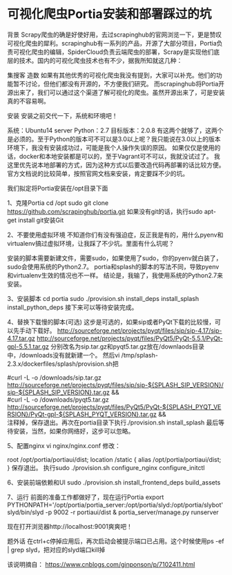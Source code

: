 # 可视化爬虫Portia安装和部署踩过的坑

背景
Scrapy爬虫的确是好使好用，去过scrapinghub的官网浏览一下，更是赞叹可视化爬虫的犀利。scrapinghub有一系列的产品，开源了大部分项目，Portia负责可视化爬虫的编辑，SpiderCloud负责云端爬虫的部署，Scrapy是实现他们底层的技术。国内的可视化爬虫技术也有不少，据我所知就这几种：

集搜客
造数
如果有其他优秀的可视化爬虫我没有提到，大家可以补充。他们的功能暂不讨论，但他们都没有开源的，不方便我们研究。
而scrapinghub将Portia开源出来了，我们可以通过这个渠道了解可视化的爬虫。虽然开源出来了，可是安装真的不容易啊。

安装
安装之前交代一下，系统和环境吧！

系统：Ubuntu14 server
Python：2.7
目标版本：2.0.8
有这两个就够了，这两个是必须的。至于Python的版本可不可以是3.0以上呢？我只能说在3.0以上的版本环境下，我没有安装成功过，可能是我个人操作失误的原因。
如果仅仅是使用的话，docker和本地安装都是可以的，至于Vagrant可不可以，我就没试过了。
我这里优先说本地部署的方式，因为这种方式以后要改造代码再部署的话比较方便。官方文档说的比较简单，按照官网文档来安装，肯定要踩不少的坑。

我们拟定将Portia安装在/opt目录下面

1、克隆Portia
cd /opt
sudo git clone https://github.com/scrapinghub/portia.git
如果没有git的话，执行sudo apt-get install git安装Git

2、不要使用虚拟环境
不知道你们有没有强迫症，反正我是有的，用什么pyenv和virtualenv搞过虚拟环境，让我踩了不少坑。里面有什么坑呢？

安装的脚本需要新建文件，需要sudo，如果使用了sudo，你的pyenv就白装了，sudo会使用系统的Python2.7。
portia和splash的脚本的写法不同，导致pyenv和virtualenv生效的情况也不一样。
结论是，我输了，我使用系统的Python2.7来安装。

3、安装脚本
cd portia
sudo ./provision.sh install_deps install_splash install_python_deps
接下来可以等待安装完成。

4、替换下载慢的脚本(可选)
这步是可选的，如果sip或者PyQt下载的比较慢，可以先手动下载好。
http://sourceforge.net/projects/pyqt/files/sip/sip-4.17/sip-4.17.tar.gz
http://sourceforge.net/projects/pyqt/files/PyQt5/PyQt-5.5.1/PyQt-gpl-5.5.1.tar.gz
分别改名为sip.tar.gz和pyqt5.tar.gz放在/downlaods目录中，/downloads没有就新建一个。
然后vi /tmp/splash-2.3.x/dockerfiles/splash/provision.sh把

#curl -L -o /downloads/sip.tar.gz http://sourceforge.net/projects/pyqt/files/sip/sip-${SPLASH_SIP_VERSION}/sip-${SPLASH_SIP_VERSION}.tar.gz && \
#curl -L -o /downloads/pyqt5.tar.gz http://sourceforge.net/projects/pyqt/files/PyQt5/PyQt-${SPLASH_PYQT_VERSION}/PyQt-gpl-${SPLASH_PYQT_VERSION}.tar.gz && \
注释掉，保存退出。再次在portia目录下执行./provision.sh install_splash
最后等待安装，当然，如果你网络好，这步可以忽略。

5、配置nginx
vi nginx/nginx.conf
修改：

root /opt/portia/portiaui/dist;
location /static {
   alias /opt/portia/portiaui/dist;
}
保存退出。
执行sudo ./provision.sh configure_nginx configure_initctl

6、安装前端依赖和UI
sudo ./provision.sh install_frontend_deps build_assets

7、运行
前面的准备工作都做好了，现在运行Portia
export PYTHONPATH='/opt/portia/portia_server:/opt/portia/slyd:/opt/portia/slybot'
slyd/bin/slyd -p 9002 -r portiaui/dist & portia_server/manage.py runserver

现在打开浏览器http://localhost:9001爽爽吧！

题外话
在ctrl+c停掉应用后，再次启动会被提示端口已占用。这个时候使用ps -ef | grep slyd，把对应的slyd端口kill掉

该说明摘自：
https://www.cnblogs.com/ginponson/p/7102411.html

